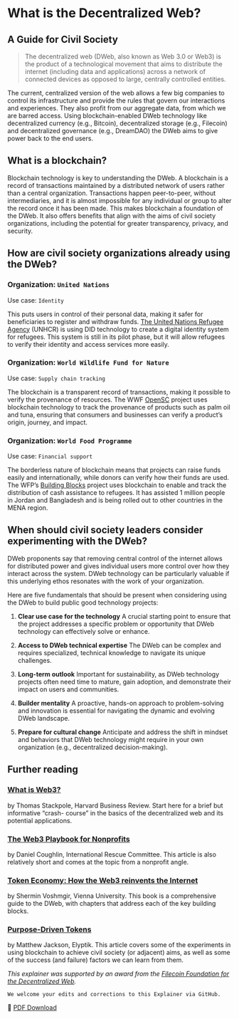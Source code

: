 # What is the Decentralized Web?
## A Guide for Civil Society
> The decentralized web (DWeb, also known as Web 3.0 or Web3) is the product of a technological movement that aims to distribute the internet (including data and applications) across a network of connected devices as opposed to large, centrally controlled entities.

The current, centralized version of the web allows a few big companies to control its infrastructure and provide the
rules that govern our interactions and experiences. They also profit from our aggregate data, from which we are barred access. Using blockchain-enabled DWeb technology like decentralized currency (e.g., Bitcoin), decentralized storage (e.g., Filecoin) and decentralized governance (e.g., DreamDAO) the DWeb aims to give power back to the end users.

## What is a blockchain?
Blockchain technology is key to understanding the DWeb. A blockchain is a record of transactions maintained by a distributed network of users rather than a central organization. Transactions happen peer-to-peer, without intermediaries, and it is almost impossible for any individual or group to alter the record once it has been made.
This makes blockchain a foundation of the DWeb. It also offers benefits that align with the aims of civil society organizations, including the potential for greater transparency, privacy, and security.

## How are civil society organizations already using the DWeb?
### Organization: `United Nations`
Use case: `Identity`

This puts users in control of their personal data, making it safer for beneficiaries to register and withdraw funds.
[The United Nations Refugee Agency](https://www.unhcr.org/what-we-do/protect-human-rights/protection/registration-and-identity-management) (UNHCR) is using DID technology to create a digital identity system for refugees. This system is still in its pilot phase, but it will allow refugees to verify their identity and access services more easily.

### Organization: `World Wildlife Fund for Nature`
Use case: `Supply chain tracking`

The blockchain is a transparent record of transactions, making it possible to verify the provenance of resources.
The WWF [OpenSC](https://opensc.org/) project uses blockchain technology to track the provenance of products such as palm oil and tuna, ensuring that consumers and businesses can verify a product’s origin, journey, and impact.

### Organization: `World Food Programme`
Use case: `Financial support`

The borderless nature of blockchain means that projects can raise funds easily and internationally, while donors can verify how their funds are used.
The WFP’s [Building Blocks](https://innovation.wfp.org/project/building-blocks) project uses blockchain to enable and track the distribution of cash assistance to refugees. It has assisted 1 million people in Jordan and Bangladesh and is being rolled out to other countries in the MENA region.

## When should civil society leaders consider experimenting with the DWeb?
DWeb proponents say that removing central control of the internet allows for distributed power and gives individual users more control over how they interact across the system. DWeb technology can be particularly valuable if this underlying ethos resonates with the work of your organization.

Here are five fundamentals that should be present when considering using the DWeb to build public good technology projects:

1. **Clear use case for the technology**
A crucial starting point to ensure that the project addresses a specific problem or opportunity that DWeb technology can effectively solve or enhance.

2. **Access to DWeb technical expertise**
The DWeb can be complex and requires specialized, technical knowledge to navigate its unique challenges.

3. **Long-term outlook**
Important for sustainability, as DWeb technology projects often need time to mature, gain adoption, and demonstrate their impact on users and communities.

4. **Builder mentality**
A proactive, hands-on approach to problem-solving and innovation is essential for navigating the dynamic and evolving DWeb landscape.

5. **Prepare for cultural change**
Anticipate and address the shift in mindset and behaviors that DWeb technology might require in your own organization (e.g., decentralized decision-making).

## Further reading
### [What is Web3?](https://hbr.org/2022/05/what-is-web3)
by Thomas Stackpole, Harvard Business Review. Start here for a brief but informative “crash- course” in the basics of the decentralized web and its potential applications.

### [The Web3 Playbook for Nonprofits](https://medium.com/@danielcoughlin/the-web3-playbook-for-non-profits-35f01cbf3c3a)
by Daniel Coughlin, International Rescue Committee. This article is also relatively short and comes at the topic from a nonprofit angle.

### [Token Economy: How the Web3 reinvents the Internet](https://github.com/sherminvo/TokenEconomyBook/wiki/Imprint-%26-Licence)
by Shermin Voshmgir, Vienna University. This book is a comprehensive guide to the DWeb, with chapters that address each of the key building blocks.

### [Purpose-Driven Tokens](https://rossdawson.com/futurist/companies-creating-future/purpose-driven-tokens-solving-problems-crypto/)
by Matthew Jackson, Elyptik. This article covers some of the experiments in using blockchain to achieve civil society (or adjacent) aims, as well as some of the success (and failure) factors we can learn from them.


_This explainer was supported by an award from the [Filecoin Foundation for the Decentralized Web](https://ffdweb.org/)._
 
`We welcome your edits and corrections to this Explainer via GitHub.`


🔽 [PDF Download](https://acceleratingmakers.publicgoodapphouse.org/downloads)

